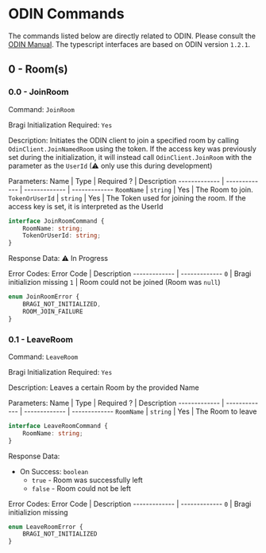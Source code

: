 # ODIN Commands
The commands listed below are directly related to ODIN. Please consult the [ODIN Manual](https://www.4players.io/odin/sdk/unity/). The typescript interfaces are based on ODIN version `1.2.1`.

## 0 - Room(s)

### 0.0 - JoinRoom
Command: `JoinRoom`

Bragi Initialization Required: `Yes`

Description:
Initiates the ODIN client to join a specified room by calling `OdinClient.JoinNamedRoom` using the token. If the access key was previously set during the initialization, it will instead call `OdinClient.JoinRoom` with the parameter as the `UserId` (⚠ only use this during development)

Parameters:
Name | Type | Required ? | Description
------------- | ------------- | ------------- | -------------
`RoomName` | `string` | Yes | The Room to join.
`TokenOrUserId` | `string` | Yes | The Token used for joining the room. If the access key is set, it is interpreted as the UserId
```ts
interface JoinRoomCommand {
    RoomName: string;
    TokenOrUserId: string;
}
```

Response Data: 
⚠ In Progress

Error Codes:
Error Code | Description
------------- | -------------
`0` | Bragi initializion missing
`1` | Room could not be joined (Room was `null`)

```ts
enum JoinRoomError {
    BRAGI_NOT_INITIALIZED,
    ROOM_JOIN_FAILURE
}
```


### 0.1 - LeaveRoom
Command: `LeaveRoom`

Bragi Initialization Required: `Yes`

Description:
Leaves a certain Room by the provided Name

Parameters:
Name | Type | Required ? | Description
------------- | ------------- | ------------- | -------------
`RoomName` | `string` | Yes | The Room to leave
```ts
interface LeaveRoomCommand {
    RoomName: string;
}
```

Response Data: 
- On Success: `boolean`
    - `true` - Room was successfully left
    - `false` - Room could not be left

Error Codes:
Error Code | Description
------------- | -------------
`0` | Bragi initializion missing

```ts
enum LeaveRoomError {
    BRAGI_NOT_INITIALIZED
}
```
